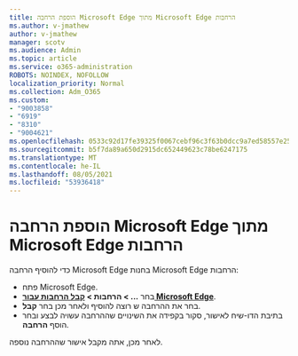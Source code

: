 ```yaml
---
title: הוספת הרחבה Microsoft Edge מתוך Microsoft Edge הרחבות
ms.author: v-jmathew
author: v-jmathew
manager: scotv
ms.audience: Admin
ms.topic: article
ms.service: o365-administration
ROBOTS: NOINDEX, NOFOLLOW
localization_priority: Normal
ms.collection: Adm_O365
ms.custom:
- "9003858"
- "6919"
- "8310"
- "9004621"
ms.openlocfilehash: 0533c92d17fe39325f0067cebf96c3f63b0dcc9a7ed58557e2557ef75aad55e6
ms.sourcegitcommit: b5f7da89a650d2915dc652449623c78be6247175
ms.translationtype: MT
ms.contentlocale: he-IL
ms.lasthandoff: 08/05/2021
ms.locfileid: "53936418"
---
```

# <a name="add-an-extension-to-microsoft-edge-from-the-microsoft-edge-add-ons-store"></a>הוספת הרחבה Microsoft Edge מתוך Microsoft Edge הרחבות

כדי להוסיף הרחבה Microsoft Edge בחנות Microsoft Edge הרחבות:

- פתח Microsoft Edge.
- בחר **... > הרחבות > [קבל הרחבות עבור Microsoft Edge](https://go.microsoft.com/fwlink/?linkid=2136408)**.
- בחר את ההרחבה ש רוצה להוסיף ולאחר מכן בחר **קבל**.
- בתיבת הדו-שיח לאישור, סקור בקפידה את השינויים שההרחבה עשויה לבצע ובחר הוסף **הרחבה**.

לאחר מכן, אתה מקבל אישור שההרחבה נוספה.
